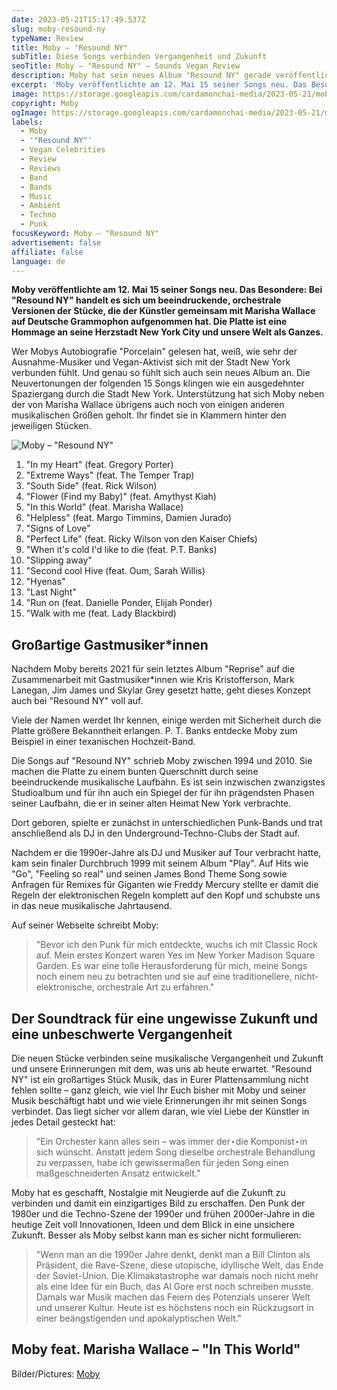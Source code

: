 ```yaml
---
date: 2023-05-21T15:17:49.537Z
slug: moby-resound-ny
typeName: Review
title: Moby – "Resound NY"
subTitle: Diese Songs verbinden Vergangenheit und Zukunft
seoTitle: Moby – "Resound NY" – Sounds Vegan Review
description: Moby hat sein neues Album "Resound NY" gerade veröffentlicht. Ich habe mir die orchestralen Versionen seiner Stücke angehört. Lest jetzt meine Review.
excerpt: 'Moby veröffentlichte am 12. Mai 15 seiner Songs neu. Das Besondere: Bei "Resound NY" handelt es sich um beeindruckende, orchestrale Versionen der Stücke, die der Künstler gemeinsam mit Marisha Wallace auf Deutsche Grammophon aufgenommen hat. Die Platte ist eine Hommage an seine Herzstadt New York City und unsere Welt als Ganzes.'
image: https://storage.googleapis.com/cardamonchai-media/2023-05-21/moby-resound-ny-jpg-imagine-080808_5d6c5c_1024_768/640.webp
copyright: Moby
ogImage: https://storage.googleapis.com/cardamonchai-media/2023-05-21/moby-resound-ny-og-jpg-imagine-789878_697666_1200_628/640.webp
labels:
  - Moby
  - '"Resound NY"'
  - Vegan Celebrities
  - Review
  - Reviews
  - Band
  - Bands
  - Music
  - Ambient
  - Techno
  - Punk
focusKeyword: Moby – "Resound NY"
advertisement: false
affiliate: false
language: de
---
```


**Moby veröffentlichte am 12. Mai 15 seiner Songs neu. Das Besondere: Bei "Resound NY" handelt es sich um beeindruckende, orchestrale Versionen der Stücke, die der Künstler gemeinsam mit Marisha Wallace auf Deutsche Grammophon aufgenommen hat. Die Platte ist eine Hommage an seine Herzstadt New York City und unsere Welt als Ganzes.**

Wer Mobys Autobiografie "Porcelain" gelesen hat, weiß, wie sehr der Ausnahme-Musiker und Vegan-Aktivist sich mit der Stadt New York verbunden fühlt. Und genau so fühlt sich auch sein neues Album an. Die Neuvertonungen der folgenden 15 Songs klingen wie ein ausgedehnter Spaziergang durch die Stadt New York. Unterstützung hat sich Moby neben der von Marisha Wallace übrigens auch noch von einigen anderen musikalischen Größen geholt. Ihr findet sie in Klammern hinter den jeweiligen Stücken.

![Moby – "Resound NY"](https://storage.googleapis.com/cardamonchai-media/2023-05-21/moby-resound-nyc-ecover-2048x2048-jpg-imagine-080808_595855_2048_2048/640.webp 'Moby – "Resound NY"')

1. "In my Heart" (feat. Gregory Porter)
2. "Extreme Ways" (feat. The Temper Trap)
3. "South Side" (feat. Rick Wilson)
4. "Flower (Find my Baby)" (feat. Amythyst Kiah)
5. "In this World" (feat. Marisha Wallace)
6. "Helpless" (feat. Margo Timmins, Damien Jurado)
7. "Signs of Love"
8. "Perfect Life" (feat. Ricky Wilson von den Kaiser Chiefs)
9. "When it's cold I'd like to die (feat. P.T. Banks)
10. "Slipping away"
11. "Second cool Hive (feat. Oum, Sarah Willis)
12. "Hyenas"
13. "Last Night"
14. "Run on (feat. Danielle Ponder, Elijah Ponder)
15. "Walk with me (feat. Lady Blackbird)

## Großartige Gastmusiker\*innen

Nachdem Moby bereits 2021 für sein letztes Album "Reprise" auf die Zusammenarbeit mit Gastmusiker\*innen wie Kris Kristofferson, Mark Lanegan, Jim James und Skylar Grey gesetzt hatte, geht dieses Konzept auch bei "Resound NY" voll auf.

Viele der Namen werdet Ihr kennen, einige werden mit Sicherheit durch die Platte größere Bekanntheit erlangen. P. T. Banks entdecke Moby zum Beispiel in einer texanischen Hochzeit-Band.

Die Songs auf "Resound NY" schrieb Moby zwischen 1994 und 2010. Sie machen die Platte zu einem bunten Querschnitt durch seine beeindruckende musikalische Laufbahn. Es ist sein inzwischen zwanzigstes Studioalbum und für ihn auch ein Spiegel der für ihn prägendsten Phasen seiner Laufbahn, die er in seiner alten Heimat New York verbrachte.

Dort geboren, spielte er zunächst in unterschiedlichen Punk-Bands und trat anschließend als DJ in den Underground-Techno-Clubs der Stadt auf.

Nachdem er die 1990er-Jahre als DJ und Musiker auf Tour verbracht hatte, kam sein finaler Durchbruch 1999 mit seinem Album "Play". Auf Hits wie "Go", "Feeling so real" und seinen James Bond Theme Song sowie Anfragen für Remixes für Giganten wie Freddy Mercury stellte er damit die Regeln der elektronischen Regeln komplett auf den Kopf und schubste uns in das neue musikalische Jahrtausend.

Auf seiner Webseite schreibt Moby:

> "Bevor ich den Punk für mich entdeckte, wuchs ich mit Classic Rock auf. Mein erstes Konzert waren Yes im New Yorker Madison Square Garden. Es war eine tolle Herausforderung für mich, meine Songs noch einem neu zu betrachten und sie auf eine traditionellere, nicht-elektronische, orchestrale Art zu erfahren."

## Der Soundtrack für eine ungewisse Zukunft und eine unbeschwerte Vergangenheit

Die neuen Stücke verbinden seine musikalische Vergangenheit und Zukunft und unsere Erinnerungen mit dem, was uns ab heute erwartet. "Resound NY" ist ein großartiges Stück Musik, das in Eurer Plattensammlung nicht fehlen sollte – ganz gleich, wie viel Ihr Euch bisher mit Moby und seiner Musik beschäftigt habt und wie viele Erinnerungen ihr mit seinen Songs verbindet. Das liegt sicher vor allem daran, wie viel Liebe der Künstler in jedes Detail gesteckt hat:

> "Ein Orchester kann alles sein – was immer der⋆die Komponist⋆in sich wünscht. Anstatt jedem Song dieselbe orchestrale Behandlung zu verpassen, habe ich gewissermaßen für jeden Song einen maßgeschneiderten Ansatz entwickelt."

Moby hat es geschafft, Nostalgie mit Neugierde auf die Zukunft zu verbinden und damit ein einzigartiges Bild zu erschaffen. Den Punk der 1980er und die Techno-Szene der 1990er und frühen 2000er-Jahre in die heutige Zeit voll Innovationen, Ideen und dem Blick in eine unsichere Zukunft. Besser als Moby selbst kann man es sicher nicht formulieren:

> "Wenn man an die 1990er Jahre denkt, denkt man a Bill Clinton als Präsident, die Rave-Szene, diese utopische, idyllische Welt, das Ende der Soviet-Union. Die Klimakatastrophe war damals noch nicht mehr als eine Idee für ein Buch, das Al Gore erst noch schreiben musste. Damals war Musik machen das Feiern des Potenzials unserer Welt und unserer Kultur. Heute ist es höchstens noch ein Rückzugsort in einer beängstigenden und apokalyptischen Welt."

## Moby feat. Marisha Wallace – "In This World"

<YouTube id="BRbJteAVyy0" />

Bilder/Pictures: [Moby](https://moby.com/)
